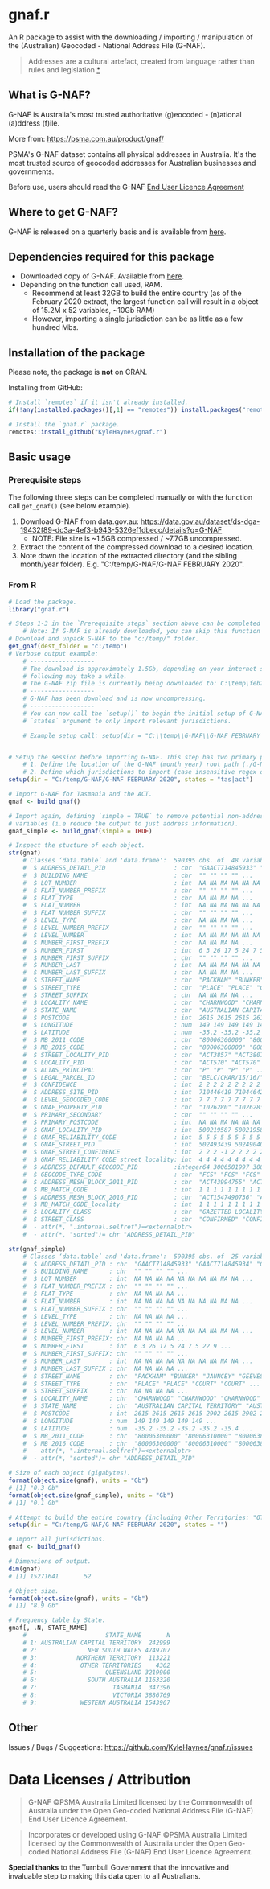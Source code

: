 # gnaf.r

An R package to assist with the downloading / importing / manipulation of the (Australian) Geocoded - National Address File (G-NAF).

> Addresses are a cultural artefact, created from language rather than rules and legislation [*](https://psma.com.au/g-naf-links-official-to-in-use-addresses)

## What is G-NAF?

G-NAF is Australia's most trusted authoritative (g)eocoded - (n)ational (a)ddress (f)ile.

More from: https://psma.com.au/product/gnaf/

PSMA's G-NAF dataset contains all physical addresses in Australia. It's the most trusted source of geocoded addresses for Australian businesses and governments.

Before use, users should read the G-NAF [End User Licence Agreement](https://data.gov.au/dataset/ds-dga-19432f89-dc3a-4ef3-b943-5326ef1dbecc/distribution/dist-dga-09f74802-08b1-4214-a6ea-3591b2753d30/details?q=)

## Where to get G-NAF?

G-NAF is released on a quarterly basis and is available from [here](https://data.gov.au/dataset/ds-dga-19432f89-dc3a-4ef3-b943-5326ef1dbecc/details?q=G-NAF).

## Dependencies required for this package

- Downloaded copy of G-NAF. Available from [here](https://data.gov.au/dataset/ds-dga-19432f89-dc3a-4ef3-b943-5326ef1dbecc/details?q=G-NAF).
- Depending on the function call used, RAM. 
    * Recommend at least 32GB to build the entire country (as of the February 2020 extract, the largest function call will result in a object of 15.2M x 52 variables, ~10Gb RAM)
    * However, importing a single jurisdiction can be as little as a few hundred Mbs.

## Installation of the package

Please note, the package is **not** on CRAN.

Installing from GitHub:

```R
# Install `remotes` if it isn't already installed.
if(!any(installed.packages()[,1] == "remotes")) install.packages("remotes")

# Install the `gnaf.r` package.
remotes::install_github("KyleHaynes/gnaf.r")
```

## Basic usage

### Prerequisite steps

The following three steps can be completed manually or with the function call `get_gnaf()` (see below example).

1. Download G-NAF from data.gov.au: https://data.gov.au/dataset/ds-dga-19432f89-dc3a-4ef3-b943-5326ef1dbecc/details?q=G-NAF
    * NOTE: File size is ~1.5GB compressed / ~7.7GB uncompressed.
2. Extract the content of the compressed download to a desired location.
3. Note down the location of the extracted directory (and the sibling month/year folder). E.g. "C:/temp/G-NAF/G-NAF FEBRUARY 2020".

### From R

```R
# Load the package.
library("gnaf.r")

# Steps 1-3 in the `Prerequisite steps` section above can be completed from within R.
    # Note: If G-NAF is already downloaded, you can skip this function call.
# Download and unpack G-NAF to the "c:/temp/" folder.
get_gnaf(dest_folder = "c:/temp")
# Verbose output example:
    # ------------------
    # The download is approximately 1.5Gb, depending on your internet speed, the 
    # following may take a while.
    # The G-NAF zip file is currently being downloaded to: C:\temp\feb20_gnaf_pipeseparatedvalue.zip
    # ------------------
    # G-NAF has been download and is now uncompressing.
    # ------------------
    # You can now call the `setup()` to begin the initial setup of G-NAF. Be sure to toggle the
    # `states` argument to only import relevant jurisdictions.

    # Example setup call: setup(dir = "C:\\temp\\G-NAF\\G-NAF FEBRUARY 2020", states = "tas|act")


# Setup the session before importing G-NAF. This step has two primary purposes.
    # 1. Define the location of the G-NAF (month year) root path (./G-NAF <MONTH> <YEAR>).
    # 2. Define which jurisdictions to import (case insensitive regex on State abbreviations).
setup(dir = "C:/temp/G-NAF/G-NAF FEBRUARY 2020", states = "tas|act")

# Import G-NAF for Tasmania and the ACT.
gnaf <- build_gnaf()

# Import again, defining `simple = TRUE` to remove potential non-address related
# variables (i.e reduce the output to just address information).
gnaf_simple <- build_gnaf(simple = TRUE)

# Inspect the stucture of each object.
str(gnaf)
    # Classes ‘data.table’ and 'data.frame':  590395 obs. of  48 variables:
    #  $ ADDRESS_DETAIL_PID                   : chr  "GAACT714845933" "GAACT714845934" "GAACT714845935" "GAACT714845936" ...
    #  $ BUILDING_NAME                        : chr  "" "" "" "" ...
    #  $ LOT_NUMBER                           : int  NA NA NA NA NA NA NA NA NA NA ...
    #  $ FLAT_NUMBER_PREFIX                   : chr  "" "" "" "" ...
    #  $ FLAT_TYPE                            : chr  NA NA NA NA ...
    #  $ FLAT_NUMBER                          : int  NA NA NA NA NA NA NA NA NA NA ...
    #  $ FLAT_NUMBER_SUFFIX                   : chr  "" "" "" "" ...
    #  $ LEVEL_TYPE                           : chr  NA NA NA NA ...
    #  $ LEVEL_NUMBER_PREFIX                  : chr  "" "" "" "" ...
    #  $ LEVEL_NUMBER                         : int  NA NA NA NA NA NA NA NA NA NA ...
    #  $ NUMBER_FIRST_PREFIX                  : chr  NA NA NA NA ...
    #  $ NUMBER_FIRST                         : int  6 3 26 17 5 24 7 5 22 9 ...
    #  $ NUMBER_FIRST_SUFFIX                  : chr  "" "" "" "" ...
    #  $ NUMBER_LAST                          : int  NA NA NA NA NA NA NA NA NA NA ...
    #  $ NUMBER_LAST_SUFFIX                   : chr  NA NA NA NA ...
    #  $ STREET_NAME                          : chr  "PACKHAM" "BUNKER" "JAUNCEY" "GEEVES" ...
    #  $ STREET_TYPE                          : chr  "PLACE" "PLACE" "COURT" "COURT" ...
    #  $ STREET_SUFFIX                        : chr  NA NA NA NA ...
    #  $ LOCALITY_NAME                        : chr  "CHARNWOOD" "CHARNWOOD" "CHARNWOOD" "CHARNWOOD" ...
    #  $ STATE_NAME                           : chr  "AUSTRALIAN CAPITAL TERRITORY" "AUSTRALIAN CAPITAL TERRITORY" "AUSTRALIAN CAPITAL TERRITORY" "AUSTRALIAN CAPITAL TERRITORY" ...
    #  $ POSTCODE                             : int  2615 2615 2615 2615 2902 2615 2902 2615 2615 2902 ...
    #  $ LONGITUDE                            : num  149 149 149 149 149 ...
    #  $ LATITUDE                             : num  -35.2 -35.2 -35.2 -35.2 -35.4 ...
    #  $ MB_2011_CODE                         : chr  "80006300000" "80006310000" "80006380000" "80006280000" ...
    #  $ MB_2016_CODE                         : chr  "80006300000" "80006310000" "80006380000" "80006280000" ...
    #  $ STREET_LOCALITY_PID                  : chr  "ACT3857" "ACT3807" "ACT3833" "ACT3826" ...
    #  $ LOCALITY_PID                         : chr  "ACT570" "ACT570" "ACT570" "ACT570" ...
    #  $ ALIAS_PRINCIPAL                      : chr  "P" "P" "P" "P" ...
    #  $ LEGAL_PARCEL_ID                      : chr  "BELC/CHAR/15/16/" "BELC/CHAR/17/2/" "BELC/CHAR/83/3/" "BELC/CHAR/29/9/" ...
    #  $ CONFIDENCE                           : int  2 2 2 2 2 2 2 2 2 2 ...
    #  $ ADDRESS_SITE_PID                     : int  710446419 710446420 710446421 710446422 710446424 710446425 710446427 710446428 710446429 710446430 ...
    #  $ LEVEL_GEOCODED_CODE                  : int  7 7 7 7 7 7 7 7 7 7 ...
    #  $ GNAF_PROPERTY_PID                    : chr  "1026280" "1026283" "351430" "343650" ...
    #  $ PRIMARY_SECONDARY                    : chr  "" "" "" "" ...
    #  $ PRIMARY_POSTCODE                     : int  NA NA NA NA NA NA NA NA NA NA ...
    #  $ GNAF_LOCALITY_PID                    : int  500219587 500219587 500219587 500219587 500219628 500219587 500219628 500219587 500219587 500219628 ...
    #  $ GNAF_RELIABILITY_CODE                : int  5 5 5 5 5 5 5 5 5 5 ...
    #  $ GNAF_STREET_PID                      : int  502493439 502490407 502492206 502491587 502492926 502492206 502492926 502490407 502492206 502492926 ...
    #  $ GNAF_STREET_CONFIDENCE               : int  2 2 2 -1 2 2 2 2 2 2 ...
    #  $ GNAF_RELIABILITY_CODE_street_locality: int  4 4 4 4 4 4 4 4 4 4 ...
    #  $ ADDRESS_DEFAULT_GEOCODE_PID          :integer64 3006501997 3006502410 3006610521 3006506877 3006499300 3006448778 3006616267 3006485909 ... 
    #  $ GEOCODE_TYPE_CODE                    : chr  "FCS" "FCS" "FCS" "FCS" ...
    #  $ ADDRESS_MESH_BLOCK_2011_PID          : chr  "ACT43994755" "ACT43994756" "ACT43994757" "ACT43994758" ...
    #  $ MB_MATCH_CODE                        : int  1 1 1 1 1 1 1 1 1 1 ...
    #  $ ADDRESS_MESH_BLOCK_2016_PID          : chr  "ACT1547490736" "ACT1547490737" "ACT1547490738" "ACT1547490739" ...
    #  $ MB_MATCH_CODE_locality               : int  1 1 1 1 1 1 1 1 1 1 ...
    #  $ LOCALITY_CLASS                       : chr  "GAZETTED LOCALITY" "GAZETTED LOCALITY" "GAZETTED LOCALITY" "GAZETTED LOCALITY" ...
    #  $ STREET_CLASS                         : chr  "CONFIRMED" "CONFIRMED" "CONFIRMED" "CONFIRMED" ...
    #  - attr(*, ".internal.selfref")=<externalptr> 
    #  - attr(*, "sorted")= chr "ADDRESS_DETAIL_PID"

str(gnaf_simple)
    # Classes ‘data.table’ and 'data.frame':  590395 obs. of  25 variables:
    #  $ ADDRESS_DETAIL_PID : chr  "GAACT714845933" "GAACT714845934" "GAACT714845935" "GAACT714845936" ...
    #  $ BUILDING_NAME      : chr  "" "" "" "" ...
    #  $ LOT_NUMBER         : int  NA NA NA NA NA NA NA NA NA NA ...
    #  $ FLAT_NUMBER_PREFIX : chr  "" "" "" "" ...
    #  $ FLAT_TYPE          : chr  NA NA NA NA ...
    #  $ FLAT_NUMBER        : int  NA NA NA NA NA NA NA NA NA NA ...
    #  $ FLAT_NUMBER_SUFFIX : chr  "" "" "" "" ...
    #  $ LEVEL_TYPE         : chr  NA NA NA NA ...
    #  $ LEVEL_NUMBER_PREFIX: chr  "" "" "" "" ...
    #  $ LEVEL_NUMBER       : int  NA NA NA NA NA NA NA NA NA NA ...
    #  $ NUMBER_FIRST_PREFIX: chr  NA NA NA NA ...
    #  $ NUMBER_FIRST       : int  6 3 26 17 5 24 7 5 22 9 ...
    #  $ NUMBER_FIRST_SUFFIX: chr  "" "" "" "" ...
    #  $ NUMBER_LAST        : int  NA NA NA NA NA NA NA NA NA NA ...
    #  $ NUMBER_LAST_SUFFIX : chr  NA NA NA NA ...
    #  $ STREET_NAME        : chr  "PACKHAM" "BUNKER" "JAUNCEY" "GEEVES" ...
    #  $ STREET_TYPE        : chr  "PLACE" "PLACE" "COURT" "COURT" ...
    #  $ STREET_SUFFIX      : chr  NA NA NA NA ...
    #  $ LOCALITY_NAME      : chr  "CHARNWOOD" "CHARNWOOD" "CHARNWOOD" "CHARNWOOD" ...
    #  $ STATE_NAME         : chr  "AUSTRALIAN CAPITAL TERRITORY" "AUSTRALIAN CAPITAL TERRITORY" "AUSTRALIAN CAPITAL TERRITORY" "AUSTRALIAN CAPITAL TERRITORY" ...
    #  $ POSTCODE           : int  2615 2615 2615 2615 2902 2615 2902 2615 2615 2902 ...
    #  $ LONGITUDE          : num  149 149 149 149 149 ...
    #  $ LATITUDE           : num  -35.2 -35.2 -35.2 -35.2 -35.4 ...
    #  $ MB_2011_CODE       : chr  "80006300000" "80006310000" "80006380000" "80006280000" ...
    #  $ MB_2016_CODE       : chr  "80006300000" "80006310000" "80006380000" "80006280000" ...
    #  - attr(*, ".internal.selfref")=<externalptr> 
    #  - attr(*, "sorted")= chr "ADDRESS_DETAIL_PID"

# Size of each object (gigabytes).
format(object.size(gnaf), units = "Gb")
# [1] "0.3 Gb"
format(object.size(gnaf_simple), units = "Gb")
# [1] "0.1 Gb"

# Attempt to build the entire country (including Other Territories: "OT").
setup(dir = "C:/temp/G-NAF/G-NAF FEBRUARY 2020", states = "")

# Import all jurisdictions.
gnaf <- build_gnaf()

# Dimensions of output.
dim(gnaf)
# [1] 15271641       52

# Object size.
format(object.size(gnaf), units = "Gb")
# [1] "8.9 Gb"

# Frequency table by State.
gnaf[, .N, STATE_NAME]
    #                      STATE_NAME       N
    # 1: AUSTRALIAN CAPITAL TERRITORY  242999
    # 2:              NEW SOUTH WALES 4749707
    # 3:           NORTHERN TERRITORY  113221
    # 4:            OTHER TERRITORIES    4362
    # 5:                   QUEENSLAND 3219900
    # 6:              SOUTH AUSTRALIA 1163320
    # 7:                     TASMANIA  347396
    # 8:                     VICTORIA 3886769
    # 9:            WESTERN AUSTRALIA 1543967
```

## Other

Issues / Bugs / Suggestions: https://github.com/KyleHaynes/gnaf.r/issues


# Data Licenses / Attribution

> G-NAF ©PSMA Australia Limited licensed by the Commonwealth of Australia under the Open Geo-coded National Address File (G-NAF) End User Licence Agreement.

> Incorporates or developed using G-NAF ©PSMA Australia Limited licensed by the Commonwealth of Australia under the Open Geo-coded National Address File (G-NAF) End User Licence Agreement.

**Special thanks** to the Turnbull Government that the innovative and invaluable step to making this data open to all Australians.